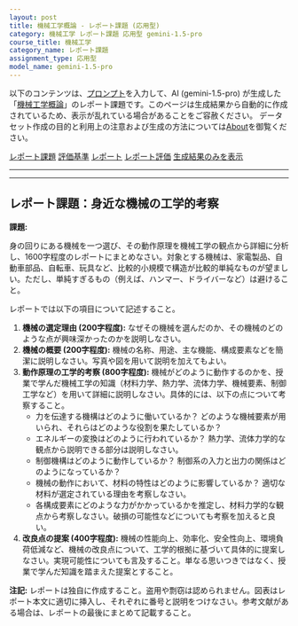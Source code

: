 ```yaml
---
layout: post
title: 機械工学概論 - レポート課題 (応用型)
category: 機械工学 レポート課題 応用型 gemini-1.5-pro
course_title: 機械工学
category_name: レポート課題
assignment_type: 応用型
model_name: gemini-1.5-pro
---
```


以下のコンテンツは、[プロンプト](http://127.0.0.1:8000/generated/機械工学/gemini-1.5-pro/prompt_レポート課題-応用型.md)を入力して、AI (gemini-1.5-pro) が生成した「[機械工学概論](/contents/機械工学/)」のレポート課題です。このページは生成結果から自動的に作成されているため、表示が乱れている場合があることをご容赦ください。
データセット作成の目的と利用上の注意および生成の方法については[About](/About)を御覧ください。

[レポート課題](../レポート課題-応用型)
[評価基準](../評価基準-応用型)
[レポート](../レポート-応用型)
[レポート評価](../レポート評価-応用型)
[生成結果のみを表示](http://127.0.0.1:8000/generated/機械工学/gemini-1.5-pro/レポート課題-応用型.md)
  

***
***
  
## レポート課題：身近な機械の工学的考察

**課題:**

身の回りにある機械を一つ選び、その動作原理を機械工学の観点から詳細に分析し、1600字程度のレポートにまとめなさい。対象とする機械は、家電製品、自動車部品、自転車、玩具など、比較的小規模で構造が比較的単純なものが望ましい。ただし、単純すぎるもの（例えば、ハンマー、ドライバーなど）は避けること。

レポートでは以下の項目について記述すること。

1. **機械の選定理由 (200字程度):**  なぜその機械を選んだのか、その機械のどのような点が興味深かったのかを説明しなさい。
2. **機械の概要 (200字程度):**  機械の名称、用途、主な機能、構成要素などを簡潔に説明しなさい。写真や図を用いて説明を加えてもよい。
3. **動作原理の工学的考察 (800字程度):**  機械がどのように動作するのかを、授業で学んだ機械工学の知識（材料力学、熱力学、流体力学、機械要素、制御工学など）を用いて詳細に説明しなさい。具体的には、以下の点について考察すること。
    * 力を伝達する機構はどのように働いているか？ どのような機械要素が用いられ、それらはどのような役割を果たしているか？
    * エネルギーの変換はどのように行われているか？ 熱力学、流体力学的な観点から説明できる部分は説明しなさい。
    * 制御機構はどのように動作しているか？ 制御系の入力と出力の関係はどのようになっているか？
    * 機械の動作において、材料の特性はどのように影響しているか？ 適切な材料が選定されている理由を考察しなさい。
    * 各構成要素にどのような力がかかっているかを推定し、材料力学的な観点から考察しなさい。破損の可能性などについても考察を加えると良い。
4. **改良点の提案 (400字程度):**  機械の性能向上、効率化、安全性向上、環境負荷低減など、機械の改良点について、工学的根拠に基づいて具体的に提案しなさい。実現可能性についても言及すること。単なる思いつきではなく、授業で学んだ知識を踏まえた提案とすること。


**注記:** レポートは独自に作成すること。盗用や剽窃は認められません。図表はレポート本文に適切に挿入し、それぞれに番号と説明をつけなさい。参考文献がある場合は、レポートの最後にまとめて記載すること。
